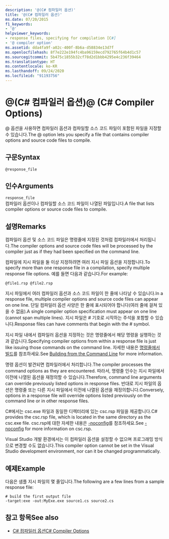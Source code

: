 ```yaml
---
description: '@(C# 컴파일러 옵션)'
title: '@(C# 컴파일러 옵션)'
ms.date: 07/20/2015
f1_keywords:
- '@'
helpviewer_keywords:
- response files, specifying for compilation [C#]
- '@ compiler option'
ms.assetid: dda4fa9f-a02c-400f-8b6a-d58834e13d7f
ms.openlocfilehash: 8f7e222e194fc4ba96159ecd792765f64b4d1c57
ms.sourcegitcommit: 5b475c1855b32cf78d2d1bbb4295e4c236f39464
ms.translationtype: HT
ms.contentlocale: ko-KR
ms.lasthandoff: 09/24/2020
ms.locfileid: "91193756"
---
```

# <a name="-c-compiler-options"></a><span data-ttu-id="f626e-103">@(C# 컴파일러 옵션)</span><span class="sxs-lookup"><span data-stu-id="f626e-103">@ (C# Compiler Options)</span></span>

<span data-ttu-id="f626e-104">@ 옵션을 사용하면 컴파일러 옵션과 컴파일할 소스 코드 파일이 포함된 파일을 지정할 수 있습니다.</span><span class="sxs-lookup"><span data-stu-id="f626e-104">The @ option lets you specify a file that contains compiler options and source code files to compile.</span></span>  
  
## <a name="syntax"></a><span data-ttu-id="f626e-105">구문</span><span class="sxs-lookup"><span data-stu-id="f626e-105">Syntax</span></span>  
  
```console  
@response_file  
```  
  
## <a name="arguments"></a><span data-ttu-id="f626e-106">인수</span><span class="sxs-lookup"><span data-stu-id="f626e-106">Arguments</span></span>  

 `response_file`  
 <span data-ttu-id="f626e-107">컴파일러 옵션이나 컴파일할 소스 코드 파일이 나열된 파일입니다.</span><span class="sxs-lookup"><span data-stu-id="f626e-107">A file that lists compiler options or source code files to compile.</span></span>  
  
## <a name="remarks"></a><span data-ttu-id="f626e-108">설명</span><span class="sxs-lookup"><span data-stu-id="f626e-108">Remarks</span></span>  

 <span data-ttu-id="f626e-109">컴파일러 옵션 및 소스 코드 파일은 명령줄에 지정된 것처럼 컴파일러에서 처리됩니다.</span><span class="sxs-lookup"><span data-stu-id="f626e-109">The compiler options and source code files will be processed by the compiler just as if they had been specified on the command line.</span></span>  
  
 <span data-ttu-id="f626e-110">컴파일에 지시 파일을 둘 이상 지정하려면 여러 지시 파일 옵션을 지정합니다.</span><span class="sxs-lookup"><span data-stu-id="f626e-110">To specify more than one response file in a compilation, specify multiple response file options.</span></span> <span data-ttu-id="f626e-111">예를 들면 다음과 같습니다.</span><span class="sxs-lookup"><span data-stu-id="f626e-111">For example:</span></span>  
  
```console  
@file1.rsp @file2.rsp  
```  
  
 <span data-ttu-id="f626e-112">지시 파일에서 여러 컴파일러 옵션과 소스 코드 파일이 한 줄에 나타날 수 있습니다.</span><span class="sxs-lookup"><span data-stu-id="f626e-112">In a response file, multiple compiler options and source code files can appear on one line.</span></span> <span data-ttu-id="f626e-113">단일 컴파일러 옵션 사양은 한 줄에 표시되어야 합니다(여러 줄에 걸쳐 있을 수 없음).</span><span class="sxs-lookup"><span data-stu-id="f626e-113">A single compiler option specification must appear on one line (cannot span multiple lines).</span></span> <span data-ttu-id="f626e-114">지시 파일은 # 기호로 시작하는 주석을 포함할 수 있습니다.</span><span class="sxs-lookup"><span data-stu-id="f626e-114">Response files can have comments that begin with the # symbol.</span></span>  
  
 <span data-ttu-id="f626e-115">지시 파일 내에서 컴파일러 옵션을 지정하는 것은 명령줄에서 해당 명령을 실행하는 것과 같습니다.</span><span class="sxs-lookup"><span data-stu-id="f626e-115">Specifying compiler options from within a response file is just like issuing those commands on the command line.</span></span> <span data-ttu-id="f626e-116">자세한 내용은 [명령줄에서 빌드](./how-to-set-environment-variables-for-the-visual-studio-command-line.md)를 참조하세요.</span><span class="sxs-lookup"><span data-stu-id="f626e-116">See [Building from the Command Line](./how-to-set-environment-variables-for-the-visual-studio-command-line.md) for more information.</span></span>  
  
 <span data-ttu-id="f626e-117">명령 옵션이 발견되면 컴파일러에서 처리합니다.</span><span class="sxs-lookup"><span data-stu-id="f626e-117">The compiler processes the command options as they are encountered.</span></span> <span data-ttu-id="f626e-118">따라서, 명령줄 인수는 지시 파일에서 이전에 나열된 옵션을 재정의할 수 있습니다.</span><span class="sxs-lookup"><span data-stu-id="f626e-118">Therefore, command line arguments can override previously listed options in response files.</span></span> <span data-ttu-id="f626e-119">반대로 지시 파일의 옵션은 명령줄 또는 다른 지시 파일에서 이전에 나열된 옵션을 재정의합니다.</span><span class="sxs-lookup"><span data-stu-id="f626e-119">Conversely, options in a response file will override options listed previously on the command line or in other response files.</span></span>  
  
 <span data-ttu-id="f626e-120">C#에서는 csc.exe 파일과 동일한 디렉터리에 있는 csc.rsp 파일을 제공합니다.</span><span class="sxs-lookup"><span data-stu-id="f626e-120">C# provides the csc.rsp file, which is located in the same directory as the csc.exe file.</span></span> <span data-ttu-id="f626e-121">csc.rsp에 대한 자세한 내용은 [-noconfig](./noconfig-compiler-option.md)를 참조하세요.</span><span class="sxs-lookup"><span data-stu-id="f626e-121">See [-noconfig](./noconfig-compiler-option.md) for more information on csc.rsp.</span></span>  
  
 <span data-ttu-id="f626e-122">Visual Studio 개발 환경에서는 이 컴파일러 옵션을 설정할 수 없으며 프로그래밍 방식으로 변경할 수도 없습니다.</span><span class="sxs-lookup"><span data-stu-id="f626e-122">This compiler option cannot be set in the Visual Studio development environment, nor can it be changed programmatically.</span></span>  
  
## <a name="example"></a><span data-ttu-id="f626e-123">예제</span><span class="sxs-lookup"><span data-stu-id="f626e-123">Example</span></span>  

 <span data-ttu-id="f626e-124">다음은 샘플 지시 파일의 몇 줄입니다.</span><span class="sxs-lookup"><span data-stu-id="f626e-124">The following are a few lines from a sample response file:</span></span>  
  
```console  
# build the first output file  
-target:exe -out:MyExe.exe source1.cs source2.cs  
```  
  
## <a name="see-also"></a><span data-ttu-id="f626e-125">참고 항목</span><span class="sxs-lookup"><span data-stu-id="f626e-125">See also</span></span>

- [<span data-ttu-id="f626e-126">C# 컴파일러 옵션</span><span class="sxs-lookup"><span data-stu-id="f626e-126">C# Compiler Options</span></span>](./index.md)

